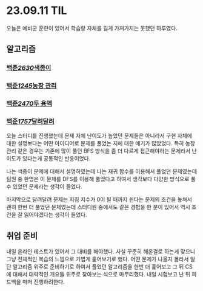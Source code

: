 # 23.09.11 TIL

오늘은 예비군 훈련이 있어서 학습량 자체를 길게 가져가지는 못했던 하루였다.

## 알고리즘

### [백준*2630*색종이](https://www.acmicpc.net/problem/2630)

### [백준*1245*농장 관리](https://www.acmicpc.net/problem/1245)

### [백준*2470*두 용액](https://www.acmicpc.net/problem/2470)

### [백준*1757*달려달려](https://www.acmicpc.net/problem/1757)

오늘 스터디를 진행했는데 문제 자체 난이도가 높았던 문제들은 아니라서 구현 자체에 대한 설명보다는 어떤 아이디어로 문제를 풀었는 지에 대한 얘기가 많았었다.
특히 농장 관리 같은 경우는 기존에 많이 풀던 BFS 방식을 좀 더 다르게 접근해야하는 문제라서 난이도가 있다는게 공통적인 반응이었다.

나는 색종이 문제에 대해서 설명하였는데 나는 재귀 함수를 이용해서 풀었던 문제였는데 팀원 중 한명은 이 문제를 DFS를 이용해 풀었다고 하여서 생각보다 다양한 방식으로 풀 수 있었던 문제라는 생각이 들었다.

마지막으로 달려달려 문제는 지침 지수가 0이 될 때까지 쉰다는 문제의 조건을 놓쳐서 괜히 한번 더 풀었던 문제였는데 스터디원 중에서도 같은 경험을 한 분이 있어서 역시 조건을 잘 읽어야겠다는 생각이 들었다.

## 취업 준비

내일 온라인 테스트가 있어서 그 대비를 해야했다. 사실 꾸준히 해온걸로 하는게 맞으니 그냥 전체적인 복습의 느낌으로 가볍게 훑어보기로 했다. 어떤 문제가 나올지 몰라서 일단 알고리즘 위주로 준비하기로 하여서 풀었던 알고리즘을 한번 더 훑어보고 그 뒤 CS에 대해서 대략적인 개요들 위주로 찾아보는 식으로 마무리했다. 내일 시험보고 난 뒤 피드백을 마저 진행하려한다.
